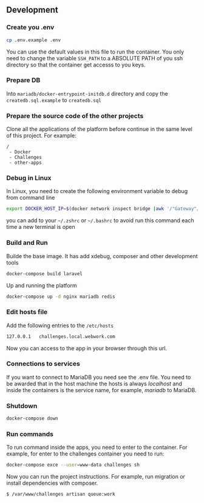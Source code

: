 ## Development

### Create you .env

```bash
cp .env.example .env
```

You can use the default values in this file to run the container. 
You only need to change the variable `SSH_PATH` to a ABSOLUTE PATH of you ssh directory so that the container get accesss
to you keys.

### Prepare DB

Into `mariadb/docker-entrypoint-initdb.d` directory and copy the `createdb.sql.example` to `createdb.sql` 

### Prepare the source code of the other projects

Clone all the applications of the platform before continue in the same level of this project. For example:

```
/
 - Docker
 - Challenges
 - other-apps
```

### Debug in Linux

In Linux, you need to create the following environment variable to debug from command line

```bash
export DOCKER_HOST_IP=$(docker network inspect bridge |awk '/"Gateway"/ {gsub ("\"","") ;print $2}')
```

you can add to your `~/.zshrc` or `~/.bashrc` to avoid run this command each time a new terminal is open

### Build and Run

Builde the base image. It has add xdebug, composer and other development tools

```bash
docker-compose build laravel
```

Up and running the platform

```bash
docker-compose up -d nginx mariadb redis
```

### Edit hosts file

Add the following entries to the `/etc/hosts`

```bash
127.0.0.1   challenges.local.webwork.com
```

Now you can access to the app in your browser through this url.

### Connections to services

If you want to connect to MariaDB you need see the .env file. You need to be awarded that in the host machine
the hosts is always _localhost_ and inside the containers is the service name, for example, _mariadb_
to MariaDB.

### Shutdown 

```bash
docker-compose down
```

### Run commands

To run command inside the apps, you need to enter to the container. For example, for enter to the challenges container you need to run:

```bash
docker-compose exce --user=www-data challenges sh
```

Now you can run the project instructions. For example, run migration or install dependencies with composer.

```bash
$ /var/www/challenges artisan queue:work
```

